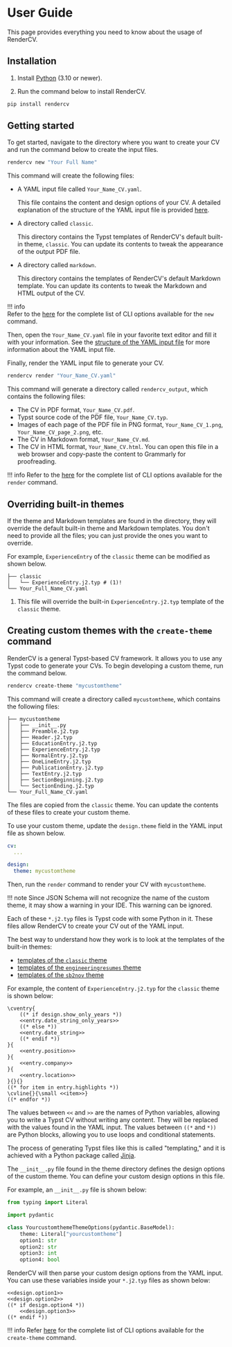 # User Guide

This page provides everything you need to know about the usage of RenderCV.

## Installation

1. Install [Python](https://www.python.org/downloads/) (3.10 or newer).

2. Run the command below to install RenderCV.

```bash
pip install rendercv
```

## Getting started

To get started, navigate to the directory where you want to create your CV and run the command below to create the input files.

```bash
rendercv new "Your Full Name"
```
This command will create the following files:

-   A YAML input file called `Your_Name_CV.yaml`.

    This file contains the content and design options of your CV. A detailed explanation of the structure of the YAML input file is provided [here](structure_of_the_yaml_input_file.md).

-   A directory called `classic`.

    This directory contains the Typst templates of RenderCV's default built-in theme, `classic`. You can update its contents to tweak the appearance of the output PDF file.

-   A directory called `markdown`.

    This directory contains the templates of RenderCV's default Markdown template. You can update its contents to tweak the Markdown and HTML output of the CV.

!!! info    
    Refer to the [here](cli.md#rendercv-new-command) for the complete list of CLI options available for the `new` command.

Then, open the `Your_Name_CV.yaml` file in your favorite text editor and fill it with your information. See the [structure of the YAML input file](structure_of_the_yaml_input_file.md) for more information about the YAML input file.

Finally, render the YAML input file to generate your CV.

```bash
rendercv render "Your_Name_CV.yaml"
```

This command will generate a directory called `rendercv_output`, which contains the following files:

-   The CV in PDF format, `Your_Name_CV.pdf`.
-   Typst source code of the PDF file, `Your_Name_CV.typ`.
-   Images of each page of the PDF file in PNG format, `Your_Name_CV_1.png`, `Your_Name_CV_page_2.png`, etc.
-   The CV in Markdown format, `Your_Name_CV.md`.
-   The CV in HTML format, `Your_Name_CV.html`. You can open this file in a web browser and copy-paste the content to Grammarly for proofreading.

!!! info
    Refer to the [here](cli.md#rendercv-render-command) for the complete list of CLI options available for the `render` command.

## Overriding built-in themes

If the theme and Markdown templates are found in the directory, they will override the default built-in theme and Markdown templates. You don't need to provide all the files; you can just provide the ones you want to override.

For example, `ExperienceEntry` of the `classic` theme can be modified as shown below.

``` { .sh .no-copy }
├── classic
│   └── ExperienceEntry.j2.typ # (1)!
└── Your_Full_Name_CV.yaml
```

1.  This file will override the built-in `ExperienceEntry.j2.typ` template of the `classic` theme.


## Creating custom themes with the `create-theme` command

RenderCV is a general Typst-based CV framework. It allows you to use any Typst code to generate your CVs. To begin developing a custom theme, run the command below.

```bash
rendercv create-theme "mycustomtheme"
```

This command will create a directory called `mycustomtheme`, which contains the following files:

``` { .sh .no-copy }
├── mycustomtheme
│   ├── __init__.py
│   ├── Preamble.j2.typ
│   ├── Header.j2.typ
│   ├── EducationEntry.j2.typ
│   ├── ExperienceEntry.j2.typ
│   ├── NormalEntry.j2.typ
│   ├── OneLineEntry.j2.typ
│   ├── PublicationEntry.j2.typ
│   ├── TextEntry.j2.typ
│   ├── SectionBeginning.j2.typ
│   └── SectionEnding.j2.typ
└── Your_Full_Name_CV.yaml
```

The files are copied from the `classic` theme. You can update the contents of these files to create your custom theme.

To use your custom theme, update the `design.theme` field in the YAML input file as shown below.

```yaml
cv:
  ...

design:
  theme: mycustomtheme
```

Then, run the `render` command to render your CV with `mycustomtheme`.

!!! note
    Since JSON Schema will not recognize the name of the custom theme, it may show a warning in your IDE. This warning can be ignored.

Each of these `*.j2.typ` files is Typst code with some Python in it. These files allow RenderCV to create your CV out of the YAML input.

The best way to understand how they work is to look at the templates of the built-in themes:

- [templates of the `classic` theme](../reference/themes/classic.md#jinja-templates)
- [templates of the `engineeringresumes` theme](../reference/themes/engineeringresumes.md#jinja-templates)
- [templates of the `sb2nov` theme](../reference/themes/sb2nov.md#jinja-templates)

For example, the content of `ExperienceEntry.j2.typ` for the `classic` theme is shown below:

```typst
\cventry{
    ((* if design.show_only_years *))
    <<entry.date_string_only_years>>
    ((* else *))
    <<entry.date_string>>
    ((* endif *))
}{
    <<entry.position>>
}{
    <<entry.company>>
}{
    <<entry.location>>
}{}{}
((* for item in entry.highlights *))
\cvline{}{\small <<item>>}
((* endfor *))
```

The values between `<<` and `>>` are the names of Python variables, allowing you to write a Typst CV without writing any content. They will be replaced with the values found in the YAML input. The values between `((*` and `*))` are Python blocks, allowing you to use loops and conditional statements.

The process of generating Typst files like this is called "templating," and it is achieved with a Python package called [Jinja](https://jinja.palletsprojects.com/en/3.1.x/).

The `__init__.py` file found in the theme directory defines the design options of the custom theme. You can define your custom design options in this file.

For example, an `__init__.py` file is shown below:

```python
from typing import Literal

import pydantic

class YourcustomthemeThemeOptions(pydantic.BaseModel):
    theme: Literal["yourcustomtheme"]
    option1: str
    option2: str
    option3: int
    option4: bool
```

RenderCV will then parse your custom design options from the YAML input. You can use these variables inside your `*.j2.typ` files as shown below:

```typst
<<design.option1>>
<<design.option2>>
((* if design.option4 *))
    <<design.option3>>
((* endif *))
```

!!! info
    Refer [here](cli.md#rendercv-create-theme-command) for the complete list of CLI options available for the `create-theme` command.
